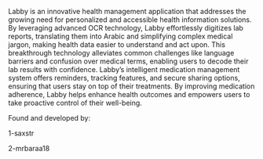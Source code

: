 Labby is an innovative health management application that addresses the growing need for personalized and accessible health information solutions. By leveraging advanced OCR technology, Labby effortlessly digitizes lab reports, translating them into Arabic and simplifying complex medical jargon, making health data easier to understand and act upon. This breakthrough technology alleviates common challenges like language barriers and confusion over medical terms, enabling users to decode their lab results with confidence. Labby’s intelligent medication management system offers reminders, tracking features, and secure sharing options, ensuring that users stay on top of their treatments. By improving medication adherence, Labby helps enhance health outcomes and empowers users to take proactive control of their well-being.


Found and developed by:

1-saxstr

2-mrbaraa18
